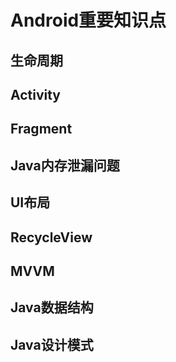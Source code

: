 # Android重要知识点

## 生命周期

## Activity

## Fragment

## Java内存泄漏问题

## UI布局

## RecycleView

## MVVM

## Java数据结构

## Java设计模式